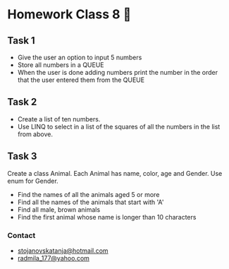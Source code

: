 # Homework Class 8 📒

## Task 1
* Give the user an option to input 5 numbers
* Store all numbers in a QUEUE
* When the user is done adding numbers print the number in the order that the user entered them from the QUEUE

## Task 2
* Create a list of ten numbers.
* Use LINQ to select in a list of the squares of all the numbers in the list from above.

## Task 3
Create a class Animal. Each Animal has name, color, age and Gender. Use enum for Gender.
* Find the names of all the animals aged 5 or more
* Find all the names of the animals that start with 'A'
* Find all male, brown animals
* Find the first animal whose name is longer than 10 characters


### Contact
* stojanovskatanja@hotmail.com
* radmila_177@yahoo.com